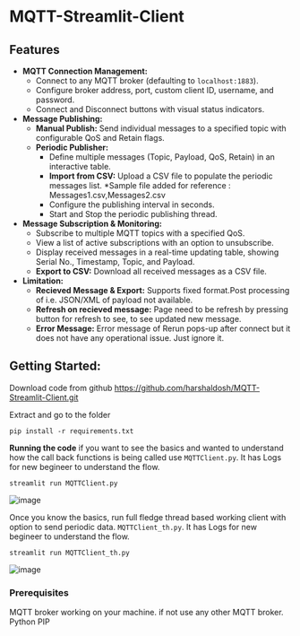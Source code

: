 # MQTT-Streamlit-Client



## Features

* **MQTT Connection Management:**
    * Connect to any MQTT broker (defaulting to `localhost:1883`).
    * Configure broker address, port, custom client ID, username, and password.
    * Connect and Disconnect buttons with visual status indicators.
* **Message Publishing:**
    * **Manual Publish:** Send individual messages to a specified topic with configurable QoS and Retain flags.
    * **Periodic Publisher:**
        * Define multiple messages (Topic, Payload, QoS, Retain) in an interactive table.
        * **Import from CSV:** Upload a CSV file to populate the periodic messages list. *Sample file added for reference : Messages1.csv,Messages2.csv
        * Configure the publishing interval in seconds.
        * Start and Stop the periodic publishing thread.
* **Message Subscription & Monitoring:**
    * Subscribe to multiple MQTT topics with a specified QoS.
    * View a list of active subscriptions with an option to unsubscribe.
    * Display received messages in a real-time updating table, showing Serial No., Timestamp, Topic, and Payload.
    * **Export to CSV:** Download all received messages as a CSV file.
* **Limitation:**
    * **Recieved Message & Export:** Supports fixed format.Post processing of i.e. JSON/XML of payload not available. 
    * **Refresh on recieved message:** Page need to be refresh by pressing button for refresh to see, to see updated new message.
    * **Error Message:** Error message of Rerun pops-up after connect but it does not have any operational issue. Just ignore it. 
     

## Getting Started:
Download code from github https://github.com/harshaldosh/MQTT-Streamlit-Client.git

Extract and go to the folder

```shell
pip install -r requirements.txt
```

**Running the code**
if you want to see the basics and wanted to understand how the call back functions is being called use `MQTTClient.py`. It has Logs for new begineer to understand the flow. 
```shell
streamlit run MQTTClient.py
```
![image](https://github.com/user-attachments/assets/edb53750-b7f2-473f-89a3-21dc3cf8e15c)

Once you know the basics, run full fledge thread based working client with option to send periodic data. `MQTTClient_th.py`. It has Logs for new begineer to understand the flow. 
```shell
streamlit run MQTTClient_th.py
```
![image](https://github.com/user-attachments/assets/f154dcaf-86a1-4ec8-a183-9ef3a0cd1123)

### Prerequisites
MQTT broker working on your machine. if not use any other MQTT broker.
Python
PIP
